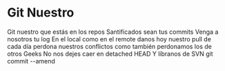 # Git Nuestro

Git nuestro que estás en los repos
Santificados sean tus commits
Venga a nosotros tu log
En el local como en el remote
danos hoy nuestro pull de cada día
perdona nuestros conflictos
como también perdonamos los de otros Geeks
No nos dejes caer en detached HEAD
Y líbranos de SVN
git commit --amend